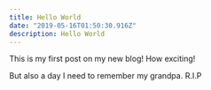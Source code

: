 ```yaml
---
title: Hello World
date: "2019-05-16T01:50:30.916Z"
description: Hello World
---
```


This is my first post on my new blog! How exciting!

But also a day I need to remember my grandpa. R.I.P


